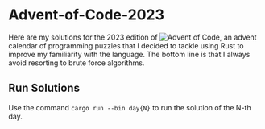 # Advent-of-Code-2023
Here are my solutions for the 2023 edition of ![Advent of Code](https://adventofcode.com/2023), an advent calendar of programming puzzles that I decided to tackle using Rust to improve my familiarity with the language. The bottom line is that I always avoid resorting to brute force algorithms.

## Run Solutions
Use the command `cargo run --bin day{N}` to run the solution of the N-th day.

